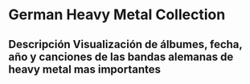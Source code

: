 # German Heavy Metal Collection

## Descripción **Visualización de álbumes, fecha, año y canciones de las bandas alemanas de heavy metal mas importantes**
